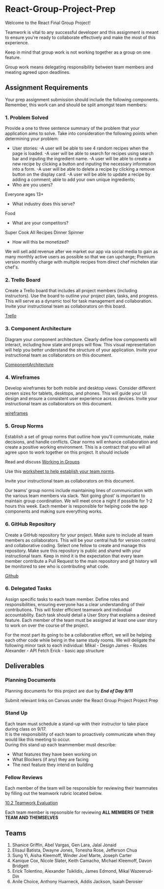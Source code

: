 # React-Group-Project-Prep

Welcome to the React Final Group Project! 
 
Teamwork is vital to any successful developer and this assignment is meant to ensure you're ready to collaborate effectively and make the most of this experience.  

Keep in mind that group work is not working together as a group on one feature.  

Group work means delegating responsibility between team members and meating agreed upon deadlines.  

## Assignment Requirements

Your prep assignment submission should include the following components.  Remember, this work can and should be split amongst team members:
### 1. Problem Solved
Provide a one to three sentence summary of the problem that your application aims to solve. Take into consideration the following points when determining your problem:
 * User stories:
 -A user will be able to see 4 random recipes when the page is loaded.
 -A user will be able to search for recipes using search bar and inputing the ingredient name.
 -A user will be able to create a new recipe by clicking a button and inputing the necessary information into a form.
 -A user will be able to delete a recipe by clicking a remove button on the display card.
 -A user will be able to update a recipe by adding a comment; able to add your own unique ingredients; 
 * Who are you users? 

 Everyone ages 13+

 * What industry does this serve?

 Food

 * What are your competitors?

 Super Cook
 All Recipes Dinner Spinner

 * How will this be monetized?

 We will sell add revenue after we market our app via social media to gain as many monthly active users as possible so that we can upcharge;
 Premium version monthly charge with multiple recipes from direct chef michelen star chef's.

### 2. Trello Board
Create a Trello board that includes all project members (including instructors). Use the board to outline your project plan, tasks, and progress. This will serve as a dynamic tool for task management and collaboration.  Invite your instructional team as collaborators on this board.

[Trello](https://trello.com/b/zqt3LP9d/reverse-recipe-team)

### 3. Component Architecture
Diagram your component architecture. Clearly define how components will interact, including how state and props will flow. This visual representation will help you better understand the structure of your application.  Invite your instructional team as collaborators on this document.

[ComponentArchitecture](https://www.canva.com/design/DAFuLh8mXEE/pqvcZtVYBE5HaFpLTRetDQ/edit?ui=eyJHIjp7fX0)

### 4. Wireframes
Develop wireframes for both mobile and desktop views. Consider different screen sizes for tablets, desktops, and phones. This will guide your UI design and ensure a consistent user experience across devices.  Invite your instructional team as collaborators on this document.

[wireframes](https://miro.com/welcomeonboard/VWFrdWVEZ3F2WU1jQTVEYTJtclhPTWJ2ZVN0emRGUFh5bXdoSmhobE55cE0wR2dBdnpDcFpoQkxod2JOakx6VHwzNDU4NzY0NTYyMjI3NjQwMDI3fDI=?share_link_id=975547936049)

### 5. Group Norms
Establish a set of group norms that outline how you'll communicate, make decisions, and handle conflicts. Clear norms will enhance collaboration and create a positive working environment.  This is a contract that you will all agree upon to work together on this project.  It should include

Read and discuss [Working in Groups](./working-in-groups.md)

Use this [worksheet to help establish your team norms](https://www.ccl.org/articles/leading-effectively-articles/the-real-world-guide-to-team-norms/).

Invite your instructional team as collaborators on this document.

Our teams’ group norms include maintaining lines of communication with the various team members via slack. ‘Not going ghost’ is important to maintain group coordination. We will meet once a night if possible for 1-2 hours this week. Each member is responsible for helping code the app components and making sure everything works.


### 6. GitHub Repository
Create a GitHub repository for your project. Make sure to include all team members as collaborators. This will be your central hub for version control and collaborative coding.  Select one fellow to create and manage this repository.   Make sure this repository is public and shared with your instructional team. 
Keep in mind it is the expectation that every team member contribute a Pull Request to the main repository and git history will be monitored to see who is contributing what code.

[Github](https://github.com/Ericktolentino94/Recipe-App)

### 6. Delegated Tasks
Assign specific tasks to each team member. Define roles and responsibilities, ensuring everyone has a clear understanding of their contributions. This will foster efficient teamwork and individual accountability. Each task should detail a  User Story that explains a desired feature.  Each member of the team must be assigned at least one user story to work on over the course of the project.

For the most part its going to be a collaborative effort, we will be helping each other code while being in the same study rooms. We will deligate the following minor task to each individual:
Mikal - Design
James - Routes
Alexander - API Fetch
Erick - basic app structure


## Deliverables

### Planning Documents
Planning documents for this project are due by ***End of Day 9/11*** 

Submit relevant links on Canvas under the React Group Project Project Prep

### Stand Up 
Each team must schedule a stand-up with their instructor to take place during class on 9/17.  
It is the responsibility of each team to proactively communicate when they would like this meeting to occur.  
During this stand up each teammember must describe:
* What features they have been working on 
* What Blockers (if any) they are facing
* The next feature they intend on building

### Fellow Reviews
Each member of the team will be responsible for reviewing their teammates by filling out the teamwork rubric located below.

[10.2 Teamwork Evaluation](https://docs.google.com/forms/d/e/1FAIpQLSdunGqFbV5WOdZ98VZDUhVbdcB2u96bFfDKTRlj8plt_bDnJA/viewform)

Each team member is repsonsible for reviewing **ALL MEMBERS OF THEIR TEAM AND THEMSELVES** 
 


## Teams
1. Shanice Griffin, Abel Vargas, Gen Lara, Jalal Jonaid
2. Elisaul Batista, Dwayne Jones, Tonesha Rose, Jefferson Chua
3. Sung Yi, Aisha Kleemoff, Winder Joel Marte, Joseph Carter
4. Kanique Cox, Nicole Slater, Keith Camacho, Michael Kleemoff, Davon Bridgett
5. Erick Tolentino, Alexander Tsiklidis, James Edmond, Mikal Wazeerud-Din
6. Anile Choice, Anthony Huarneck, Addis Jackson, Isaiah Derosier


